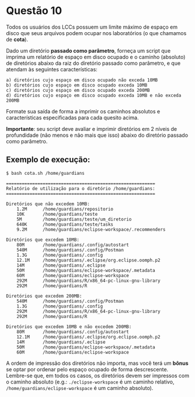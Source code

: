 # Questão 10

Todos os usuários dos LCCs possuem um limite máximo de espaço em disco que seus arquivos podem ocupar nos laboratórios (o que chamamos de **cota**).

Dado um diretório **passado como parâmetro**, forneça um script que imprima um relatório de espaço em disco ocupado e o caminho (absoluto) de diretórios abaixo da raiz do diretório passado como parâmetro, e que atendam às seguintes características:

```
a) diretórios cujo espaço em disco ocupado não exceda 10MB
b) diretórios cujo espaço em disco ocupado exceda 10MB
c) diretórios cujo espaço em disco ocupado exceda 200MB
d) diretórios cujo espaço em disco ocupado exceda 10MB e não exceda 200MB
```

Formate sua saída de forma a imprimir os caminhos absolutos e características especificadas para cada quesito acima.

**Importante**: seu script deve avaliar e imprimir diretórios em 2 níveis de profundidade (não menos e não mais que isso) abaixo do diretório passado como parâmetro.

## Exemplo de execução:

```
$ bash cota.sh /home/guardians

=========================================================
Relatório de utilização para o diretório /home/guardians:
=========================================================

Diretórios que não excedem 10MB:
    1.2M      /home/guardians/repositorio
    10K       /home/guardians/teste
    5M        /home/guardians/teste/um_diretorio
    640K      /home/guardians/teste/tasks
    9.2M      /home/guardians/eclipse-workspace/.recommenders
     
Diretórios que excedem 10MB:
    80M       /home/guardians/.config/autostart
    540M      /home/guardians/.config/Postman
    1.3G      /home/guardians/.config
    12.1M     /home/guardians/.eclipse/org.eclipse.oomph.p2
    14M       /home/guardians/.eclipse
    50M       /home/guardians/eclipse-workspace/.metadata
    60M       /home/guardians/eclipse-workspace
    292M      /home/guardians/R/x86_64-pc-linux-gnu-library
    292M      /home/guardians/R

Diretórios que excedem 200MB:
    540M      /home/guardians/.config/Postman
    1.3G      /home/guardians/.config
    292M      /home/guardians/R/x86_64-pc-linux-gnu-library
    292M      /home/guardians/R

Diretórios que excedem 10MB e não excedem 200MB:
    80M       /home/guardians/.config/autostart
    12.1M     /home/guardians/.eclipse/org.eclipse.oomph.p2
    14M       /home/guardians/.eclipse
    50M       /home/guardians/eclipse-workspace/.metadata
    60M       /home/guardians/eclipse-workspace
```

A ordem de impressão dos diretórios não importa, mas você terá um **bônus** se optar por ordenar pelo espaço ocupado de forma descrescente. Lembre-se que, em todos os casos, os diretórios devem ser impressos com o caminho absoluto (e.g.: `./eclipse-workspace` é um caminho relativo, `/home/guardians/eclipse-workspace` é um caminho absoluto).
